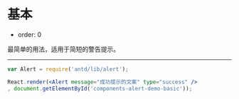 # 基本

- order: 0

最简单的用法，适用于简短的警告提示。

---

````jsx
var Alert = require('antd/lib/alert');

React.render(<Alert message="成功提示的文案" type="success" />
, document.getElementById('components-alert-demo-basic'));
````
